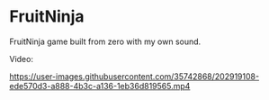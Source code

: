 # FruitNinja
FruitNinja game built from zero with my own sound.

Video:

https://user-images.githubusercontent.com/35742868/202919108-ede570d3-a888-4b3c-a136-1eb36d819565.mp4
